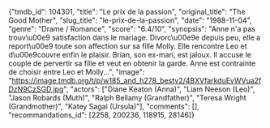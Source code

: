 {"tmdb_id": 104301, "title": "Le prix de la passion", "original_title": "The Good Mother", "slug_title": "le-prix-de-la-passion", "date": "1988-11-04", "genre": "Drame / Romance", "score": "6.4/10", "synopsis": "Anne n'a pas trouv\u00e9 satisfaction dans le mariage. Divorc\u00e9e depuis peu, elle a report\u00e9 toute son affection sur sa fille Molly. Elle rencontre Leo et d\u00e9couvre enfin le plaisir. Brian, son ex-mari, est jaloux. Il accuse le couple de pervertir sa fille et veut en obtenir la garde. Anne est contrainte de choisir entre Leo et Molly...", "image": "https://image.tmdb.org/t/p/w185_and_h278_bestv2/4BXVfarkduEvWVua2fDzN9CzSGD.jpg", "actors": ["Diane Keaton (Anna)", "Liam Neeson (Leo)", "Jason Robards (Muth)", "Ralph Bellamy (Grandfather)", "Teresa Wright (Grandmother)", "Katey Sagal (Ursula)"], "comments": [], "recommandations_id": [2258, 200236, 118915, 28146]}